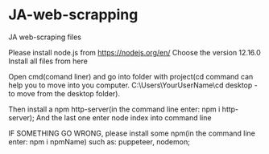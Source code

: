 # JA-web-scrapping
JA web-scraping files

Please install node.js from https://nodejs.org/en/ Choose the version 12.16.0
Install all files from here

Open cmd(comand liner) and go into folder with project(cd command can help you to move into you computer. C:\Users\YourUserName\cd desktop - to move from the desktop folder).

Then install a npm http-server(in the command line enter: npm i http-server);
And the last one enter node index into command line

IF SOMETHING GO WRONG, please install some npm(in the command line enter: npm i npmName) such as: puppeteer, nodemon; 
